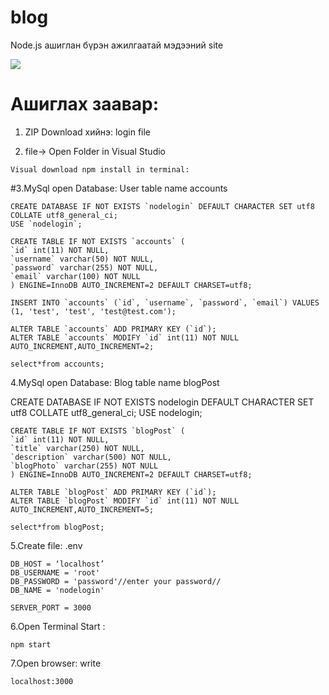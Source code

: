 # blog
  Node.js ашиглан бүрэн ажилгаатай мэдээний site
  
  <img src="https://scontent.fuln4-2.fna.fbcdn.net/v/t1.15752-9/175067337_734233787254698_4384030950351178399_n.png?_nc_cat=101&ccb=1-3&_nc_sid=ae9488&_nc_ohc=0ihAWwyVnhQAX8EzG41&_nc_ht=scontent.fuln4-2.fna&oh=f6b1b706e800c055766eebc5cc868a8d&oe=60A09152" />
 
# Ашиглах заавар:

  1. ZIP Download хийнэ: login file

  2. file->  Open Folder in Visual Studio
 
    Visual download npm install in terminal:

  #3.MySql open Database: User table name accounts

    CREATE DATABASE IF NOT EXISTS `nodelogin` DEFAULT CHARACTER SET utf8 COLLATE utf8_general_ci;
    USE `nodelogin`;

    CREATE TABLE IF NOT EXISTS `accounts` (
    `id` int(11) NOT NULL,
    `username` varchar(50) NOT NULL,
    `password` varchar(255) NOT NULL,
    `email` varchar(100) NOT NULL
    ) ENGINE=InnoDB AUTO_INCREMENT=2 DEFAULT CHARSET=utf8;

    INSERT INTO `accounts` (`id`, `username`, `password`, `email`) VALUES (1, 'test', 'test', 'test@test.com');

    ALTER TABLE `accounts` ADD PRIMARY KEY (`id`);
    ALTER TABLE `accounts` MODIFY `id` int(11) NOT NULL AUTO_INCREMENT,AUTO_INCREMENT=2;
    
    select*from accounts;

  4.MySql open Database: Blog table name blogPost

   CREATE DATABASE IF NOT EXISTS nodelogin DEFAULT CHARACTER SET utf8 COLLATE utf8_general_ci; USE nodelogin;

    CREATE TABLE IF NOT EXISTS `blogPost` (
    `id` int(11) NOT NULL,
    `title` varchar(250) NOT NULL,
    `description` varchar(500) NOT NULL,
    `blogPhoto` varchar(255) NOT NULL
    ) ENGINE=InnoDB AUTO_INCREMENT=2 DEFAULT CHARSET=utf8;

    ALTER TABLE `blogPost` ADD PRIMARY KEY (`id`);
    ALTER TABLE `blogPost` MODIFY `id` int(11) NOT NULL AUTO_INCREMENT,AUTO_INCREMENT=5;
    
    select*from blogPost;

  5.Create file: .env

    DB_HOST = ‘localhost’
    DB_USERNAME = 'root'
    DB_PASSWORD = 'password'//enter your password//
    DB_NAME = 'nodelogin'

    SERVER_PORT = 3000
    
 6.Open Terminal Start : 
  
    npm start
       
 7.Open browser: write

    localhost:3000


